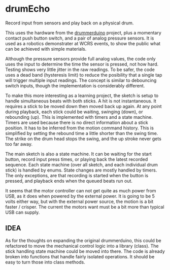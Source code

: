 # drumEcho
Record input from sensors and play back on a physical drum.

This uses the hardware from the [drummerduino](https://github.com/WCRSyyc/drummerduino) project, plus a momentary contact push button switch, and a pair of analog pressure sensors. It is used as a robotics demonstrater at WCRS events, to show the public what can be achieved with simple materials.

Although the pressure sensors provide full analog values, the code only uses the input to determine the time the sensor is pressed, not how hard.  Testing shows very little jitter in the raw readings.  To be safer, the code uses a dead band (hysteresis limit) to reduce the posibility that a single tap will trigger multiple input readings.  The concept is similar to debouncing switch inputs, though the implementation is considerably different.

To make this more interesting as a learning project, the sketch is setup to handle simultaneous beats with both sticks.  A hit is not instantaneous.  It requires a stick to be moved down then moved back up again.  At any point during playback, each stick could be waiting, swinging (down), or rebounding (up).  This is implemented with timers and a state machine.  Timers are used because there is no direct information about a stick position.  It has to be inferred from the motion command history.  This is simplified by setting the rebound time a little shorter than the swing time.  The strike on the drum head stops the swing, and the up stroke never gets too far away.

The main sketch is also a state machine.  It can be waiting for the start button, record input press times, or playing back the latest recorded sequence.  Each state machine (over all sketch, and each individual drum stick) is handled by enums.  State changes are mostly handled by timers.  The only exceptions, are that recording is started when the button is pressed, and playback ends when the queued beats run out.

It seems that the motor controller can not get quite as much power from USB, as it does when powered by the external power.  It is going to be 5 volts either way, but with the external power source, the motion is a bit faster / crisper.  The current the motors want must be a bit more than typical USB can supply.

## IDEA
As for the thoughts on expanding the original drummerduino, this could be refactored to move the mechanical control logic into a library (class).  The stick handling state machine could be moved into there.  The code is already broken into functions that handle fairly isolated operations.  It should be easy to turn those into class methods.
